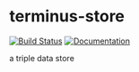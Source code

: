 # terminus-store

[![Build Status](https://travis-ci.com/terminusdb/terminus-store.svg?branch=master)](https://travis-ci.com/terminusdb/terminus-store)
[![Documentation](https://docs.rs/terminus-store/badge.svg)](https://docs.rs/terminus-store/)

a triple data store
